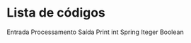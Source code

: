 # Lista de códigos

   Entrada
   Processamento
   Saída
   Print
   int
   Spring
   Iteger
   Boolean